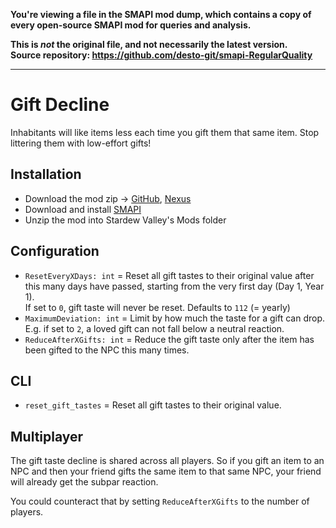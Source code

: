 **You're viewing a file in the SMAPI mod dump, which contains a copy of every open-source SMAPI mod
for queries and analysis.**

**This is _not_ the original file, and not necessarily the latest version.**  
**Source repository: https://github.com/desto-git/smapi-RegularQuality**

----

# Gift Decline

Inhabitants will like items less each time you gift them that same item. Stop littering them with low-effort gifts!

## Installation

- Download the mod zip ->
	[GitHub](https://github.com/desto-git/sdv-mods/releases),
	[Nexus](https://www.nexusmods.com/stardewvalley/mods/6944/)
- Download and install [SMAPI](https://smapi.io/)
- Unzip the mod into Stardew Valley's Mods folder

## Configuration

- `ResetEveryXDays: int` = Reset all gift tastes to their original value after this many days have passed,
starting from the very first day (Day 1, Year 1).  
If set to `0`, gift taste will never be reset. Defaults to `112` (= yearly)
- `MaximumDeviation: int` = Limit by how much the taste for a gift can drop.
E.g. if set to `2`, a loved gift can not fall below a neutral reaction.
- `ReduceAfterXGifts: int` = Reduce the gift taste only after the item has been gifted to the NPC this many times.

## CLI

- `reset_gift_tastes` = Reset all gift tastes to their original value.

## Multiplayer

The gift taste decline is shared across all players.
So if you gift an item to an NPC and then your friend gifts the same item to that same NPC,
your friend will already get the subpar reaction.

You could counteract that by setting `ReduceAfterXGifts` to the number of players.